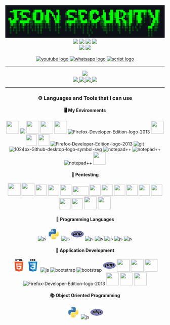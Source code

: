 <img src="https://github.com/JsonSecurity/Images/blob/main/all/logogit.png" />

<!--### ⚔️ Scopes
[![Cyber Security](https://img.shields.io/badge/CYBER%20SECURITY-🎣-cyan?style=for-the-badge&logo=linux&logoColor=white)](#)
[![Artificial Intelligence](https://img.shields.io/badge/ARTIFICIAL%20INTELLIGENCE-🦓-white?style=for-the-badge&logo=tensorflow&logoColor=white)](#)
[![Web Application Development](https://img.shields.io/badge/WEB%20APP%20DEV-🐜-orange?style=for-the-badge&logo=react&logoColor=white)](#)
[![Mobile Application Development](https://img.shields.io/badge/MOBILE%20APP%20DEV-🦗-green?style=for-the-badge&logo=android&logoColor=white)](#)
-->
<div align="center">
  <img src="https://img.shields.io/badge/CYBER%20SECURITY-black?style=flat&logo=kalilinux&logoColor=00ffff" >
  <img  src="https://img.shields.io/badge/ARTIFICIAL%20INTELLIGENCE-black?style=flat&logo=tensorflow">
  <img  src="https://img.shields.io/badge/WEB%20APP%20DEV-black?style=flat&logo=laravel&logoColor=f72a16">
  <img src="https://img.shields.io/badge/MOBILE%20APP%20DEV-black?style=flat&logo=android&logoColor=98ed64">
</div>
<!--### 🛰️ Other scopes
[![Applied Electronics](https://img.shields.io/badge/APPLIED%20ELECTRONICS-🐫-orange?style=for-the-badge&logo=arduino&logoColor=white)](#)
[![Robotics](https://img.shields.io/badge/ROBOTICS-🦘-yellow?style=for-the-badge&logo=cplusplus&logoColor=white)](#)
-->
<div align="center">
  <img src="https://img.shields.io/badge/APPLIED%20ELECTRONICS-black?style=flat&logo=arduino&logoColor=00ffff">
  <img  src="https://img.shields.io/badge/ROBOTICS-black?style=flat&logo=cplusplus&logoColor=8c65f6">
</div>
<br>
<div align="center">
  <a href="https://www.youtube.com/@JsonSecurity">
    <img src="https://img.shields.io/static/v1?message=Youtube&logo=youtube&label=&color=FF0000&logoColor=white" height="27" alt="youtube logo"  />
  </a>
  <a href="https://whatsapp.com/channel/0029Va6qCz35kg78isPUyb0x">
    <img src="https://img.shields.io/static/v1?message=Whatsapp&logo=whatsapp&label=&color=24dc15&logoColor=white" height="27" alt="whatsapp logo"  />
  </a>
  <a href="https://github.com/JsonSecurity/Images">
    <img src="https://img.shields.io/static/v1?message=Scripts&logo=shell&label=&color=8758f3&logoColor=white" height="27" alt="script logo"  />
  </a>
</div>

---

<!--
### 🦔 Most used programming languages

[![Top Langs](https://github-readme-stats.vercel.app/api/top-langs/?username=jsonsecurity&langs_count=15&layout=donut-vertical&theme=dracula&custom_title=Json%20Security&cache_seconds=7200)](https://github-readme-stats.vercel.app/api/top-langs/?username=jsonsecurity&langs_count=15&layout=donut-vertical&theme=dracula&custom_title=Json%20Security&cache_seconds=7200)
-->
<div align="center">
  <a href="https://github-readme-stats.vercel.app/api/top-langs/?username=jsonsecurity&langs_count=15&layout=donut-vertical&theme=dracula&custom_title=Json%20Security&cache_seconds=7200">
    <img src="https://github-readme-stats.vercel.app/api/top-langs/?username=jsonsecurity&langs_count=15&layout=donut-vertical&theme=dracula&hide_border=true&custom_title=Json%20Security&cache_seconds=7200" />
  </a>
  <br>
  <a href="https://github.com/JsonSecurity/tunNgrok">
    <img src="https://github-readme-stats.vercel.app/api/pin/?username=JsonSecurity&repo=tunNgrok&show_icons=true&theme=dracula&locale=es&hide_border=true&icon_color=31ff0d&title_color=31ff0d&cache_seconds=7200" />
  </a>
  <a href="https://github.com/JsonSecurity/Lizardnum"><img src="https://github-readme-stats.vercel.app/api/pin/?username=JsonSecurity&repo=Lizardnum&show_icons=true&theme=dracula&locale=es&hide_border=true&icon_color=fc3b5e&title_color=fc3b5e&cache_seconds=7200" />
  </a>
  <a href="https://github.com/JsonSecurity/Lemurcv">
    <img src="https://github-readme-stats.vercel.app/api/pin/?username=JsonSecurity&repo=Lemurcv&show_icons=true&theme=dracula&locale=es&hide_border=true&icon_color=bbf80c&title_color=bbf80c&cache_seconds=7200"/>
  </a>
  <a href="https://github.com/JsonSecurity/Locateme">
    <img src="https://github-readme-stats.vercel.app/api/pin/?username=JsonSecurity&repo=Locateme&show_icons=true&theme=dracula&locale=es&hide_border=true&icon_color=ffffff&title_color=ffffff&cache_seconds=7200" />
  </a>
</div>

<!--
[![Top Langs](https://github-readme-stats.vercel.app/api/top-langs/?username=jsonsecurity&langs_count=15&layout=compact&theme=dracula&custom_title=Most%20Used%20Languages)](#)
![Top Langs](https://github-readme-stats.vercel.app/api/top-langs/?username=anuraghazra\&layout=compact)

![Harlok's WakaTime stats](https://github-readme-stats.vercel.app/api/wakatime?username=jsonsecurity)
![Harlok's WakaTime stats](https://github-readme-stats.vercel.app/api/wakatime?username=jsonsecurity\&hide_progress=true)
![Harlok's WakaTime stats](https://github-readme-stats.vercel.app/api/wakatime?username=jsonsecurity\&layout=compact)

![Metrics](https://metrics.lecoq.io/jsonsecurity?template=classic&languages=1&base.indepth=0&base.hireable=0&base.skip=0&languages.ignored=html&languages.limit=5&languages.colors=github&config.timezone=America%2FSao_Paulo&config.theme=dark)

-->
---

<div align="center">
  <h3>⚙️ Languages and Tools that I can use</h3>

  <h4>🖥️ My Environments</h4>
  <img src="https://upload.wikimedia.org/wikipedia/commons/d/d5/Virtualbox_logo.png" width="40px" height="40px" border="0" decora/>
  <img width="40px" src="https://static-cdn.jtvnw.net/jtv_user_pictures/e35a902c-7cef-49f1-800a-1e75acf39a96-profile_image-300x300.png"/>
  <img width="40px" height="40px" src="https://styles.redditmedia.com/t5_3ielc/styles/communityIcon_3bj2qe3pois31.png"/>
  <img width="40px" height="40px" src="https://www.sublimehq.com/images/sublime_text.png" border="0"/>
  <img width="40px" height="40px" src="https://static-00.iconduck.com/assets.00/visual-studio-code-icon-2048x2026-9ua8vqiy.png" border="0"/>
  <img src="https://upload.wikimedia.org/wikipedia/commons/thumb/c/c1/Android_Studio_icon_%282023%29.svg/480px-Android_Studio_icon_%282023%29.svg.png" alt="Firefox-Developer-Edition-logo-2013" height="40" width="40" border="0">
  <img  width="40px" height="40px" src="https://avatars.githubusercontent.com/u/33467679"/>
  <img  width="35px" height="35px" src="https://cdn.iconscout.com/icon/free/png-256/free-kaggle-3521526-2945029.png"/>
  <img  width="35px" height="35px" src="https://avatars.githubusercontent.com/u/15658638"/>
  <img src="https://i.ibb.co/NrCpW5N/Firefox-Developer-Edition-logo-2013.png" alt="Firefox-Developer-Edition-logo-2013" height="40" width="40" border="0">
  <img src="https://www.vectorlogo.zone/logos/git-scm/git-scm-icon.svg" alt="git" width="40" height="40"/> 
  <img src="https://i.ibb.co/7KZpZkL/1024px-Github-desktop-logo-symbol-svg.png" height="40" width="40" alt="1024px-Github-desktop-logo-symbol-svg" border="0">
  <img src="https://www.arduino.cc/wiki/370832ed4114dd35d498f2f449b4781e/arduino.svg" width="auto" height="40px" alt="notepad++" border="0">
  <img src="https://cdn.freebiesupply.com/logos/thumbs/2x/raspberry-pi-logo.png" width="auto" height="40px" alt="notepad++" border="0">
  <img src="https://upload.wikimedia.org/wikipedia/commons/thumb/5/57/Geogebra.svg/150px-Geogebra.svg.png" width="auto" height="40px" alt="notepad++" border="0">
  <img  width="40px" height="40px" src="https://www.latex-project.org/about/logos/latex-project-logo_288x288.svg"/>
</div>

<div align="center">
  <h4>🎣 Pentesting</h4>
  <!--<img width="40px" src="https://media4.giphy.com/media/2DUl6BtXGAx2uyqIas/200w.gif"/>-->
  
  <!--<img width="40px" src="https://images.credly.com/images/e63aa507-b974-4e67-bae6-1e425f6e2a99/image.png"/>-->
  <img src="https://seeklogo.com/images/K/kali-linux-logo-AED181186E-seeklogo.com.png" width="40px" height="40px" border="0" decora/>
  <img src="https://styles.redditmedia.com/t5_3jxys/styles/communityIcon_z9jsfziqpdac1.jpg?format=pjpg&s=4ded88935752780a668f7d11d20062d99c780ba9" width="40px" height="40px" border="0" decora/>
  <img width="35px" height="35px" src="https://roboticaxyz.com/wp-content/uploads/2022/12/1000040239.png"/>
  <img width="35px" height="35px" src="https://miro.medium.com/v2/resize:fit:720/format:webp/1*KMYIE0A-u-DhaMm9N2ImlA.png"/>
  <img width="35px" height="35px" src="https://www.nicepng.com/png/full/233-2339906_the-owasp-zed-attack-proxy-is-one-of.png"/>
  <img src="https://upload.wikimedia.org/wikipedia/commons/e/ea/Docker_%28container_engine%29_logo_%28cropped%29.png" width="50" height="30"/> 
  
  <img width="35px" height="35px" src="https://repository-images.githubusercontent.com/413856062/a744f824-c4ce-436d-9785-19a35a8905c9"/>
  
  <!-- <img height="35px" src="https://www.vaadata.com/blog/wp-content/uploads/2024/05/exploiting-sqli-with-sqlmap.png"/> -->
  <img width="35px" height="35px" src="https://www.kali.org/tools/wfuzz/images/wfuzz-logo.svg"/>
  <img width="35px" height="35px" src="https://udigrudroid.wordpress.com/wp-content/uploads/2018/07/veil_logo.png"/>
  
  <img width="35px" height="35px" src="https://icons.veryicon.com/png/System/Captiva/wireshark.png"/>
  <img width="35px" height="35px" src="https://www.zerodayclothing.com/products/openwall-jtr-gentleman-1/openwall-jtr-gentleman-1_carrousel_02.jpg"/>
  <img width="35px" height="35px" src="https://media.imgcdn.org/repo/2023/03/hashcat/hashcat-logo.png"/>
  <img width="35px" height="35px" src="https://www.kali.org/tools/hydra/images/hydra-logo.svg"/>
  <img width="35px" height="35px" src="https://www.kali.org/tools/netcat/images/netcat-logo.svg"/>
  <img width="40px" height="40px" src="https://asset.brandfetch.io/idHnSFcYKj/idj4y8Dz-_.png"/>
  <img width="40px" height="40px" src="https://www.exploit-db.com/images/spider-white.png"/>
  
</div>

<div align="center">
  <h4>🦖 Programming Languages</h4>
  <img src="https://runcode-app-public.s3.amazonaws.com/images/bash-shell-script-online-editor-compiler.original.png" alt="js" width="40" height="40"/> 
  <img src="https://raw.githubusercontent.com/devicons/devicon/master/icons/python/python-original.svg" alt="python" width="40" height="40"/>
  <img src="https://avatars.githubusercontent.com/u/1609975" alt="js" width="40" height="40"/> 
  <img src="https://raw.githubusercontent.com/devicons/devicon/master/icons/php/php-original.svg" alt="php" width="40" height="40"/> 
  <img src="https://seeklogo.com/images/J/javascript-logo-8892AEFCAC-seeklogo.com.png" alt="js" width="31" height="31"/> 
  <img src="https://brandslogos.com/wp-content/uploads/images/large/java-logo-1.png" alt="js" width="40" height="40"/> 
  <img src="https://upload.wikimedia.org/wikipedia/commons/1/19/C_Logo.png" alt="js" width="40" height="40"/> 
  <img src="https://upload.wikimedia.org/wikipedia/commons/3/32/C%2B%2B_logo.png" alt="js" width="40" height="40"/> 
  <img src="https://upload.wikimedia.org/wikipedia/commons/thumb/c/cf/Lua-Logo.svg/600px-Lua-Logo.svg.png?20150107024942" alt="js" width="40" height="40"/> 
</DIV>

<div align="center">
  <h4>🧱 Application Development</h4>
          <img src="https://raw.githubusercontent.com/devicons/devicon/master/icons/html5/html5-original-wordmark.svg" alt="html5" width="40" height="40"/>
          <img src="https://raw.githubusercontent.com/devicons/devicon/master/icons/css3/css3-original-wordmark.svg" alt="css3" width="40" height="40"/>
          <img src="https://seeklogo.com/images/J/javascript-logo-8892AEFCAC-seeklogo.com.png" alt="js" width="31" height="31"/>
          <img src="https://getbootstrap.com/docs/5.3/assets/brand/bootstrap-logo-shadow.png" alt="bootstrap" width="50" height="40"/>
          <img src="https://seeklogo.com/images/J/jquery-logo-CFE6ECE363-seeklogo.com.png" alt="bootstrap" width="35" height="35"/>
          <img src="https://raw.githubusercontent.com/devicons/devicon/master/icons/php/php-original.svg" alt="php" width="40" height="40"/>
          <img src="https://cdn.icon-icons.com/icons2/1381/PNG/512/mysqlworkbench_93532.png" width="40" height="40"/>
          <img src="https://www.geekandjob.com/uploads/wiki/43b8c92d2a8fcd2a95ae6bf30c18494dae92467a.png" width="40" height="40"/>
          <img src="https://static-00.iconduck.com/assets.00/mariadb-icon-512x340-txozryr2.png" width="40" height="40"/>
          <img src="https://avatars.githubusercontent.com/u/14101776" alt="Firefox-Developer-Edition-logo-2013" height="40" width="40" border="0">
          <img src="https://flet.dev/img/logo.svg" height="40" width="40" border="0">
          <img src="https://www.manualweb.net/img/logos/flask.png" height="40" width="40" border="0">
          <img src="https://styles.redditmedia.com/t5_22lifv/styles/communityIcon_mw6kn5lyiud41.png" height="40" width="40" border="0">
</div>

<div align="center">
  <h4>📚 Object Oriented Programming</h4>
  <img src="https://raw.githubusercontent.com/devicons/devicon/master/icons/python/python-original.svg" alt="python" width="40" height="40"/>
  <img src="https://brandslogos.com/wp-content/uploads/images/large/java-logo-1.png" alt="js" width="40" height="40"/> 
  <img src="https://raw.githubusercontent.com/devicons/devicon/master/icons/php/php-original.svg" alt="php" width="40" height="40"/> 
</div>

<!------------------------------------------------------------
<h3>📓 Extra:</h3>
<div>
  <img src="https://i.ibb.co/hWbmstm/pngwing-com.png" alt="microsoft-powerpoint" width="auto" height="40" border="0">
  <img src="https://i.ibb.co/P9qktLw/pngwing-com-1.png" width="auto" height="40" alt="Excel" border="0">
  <img src="https://i.ibb.co/1vHDj4d/pngwing-com-2.png" width="auto" height="40" alt="microsoft-word-document" border="0">
</div>
-->
